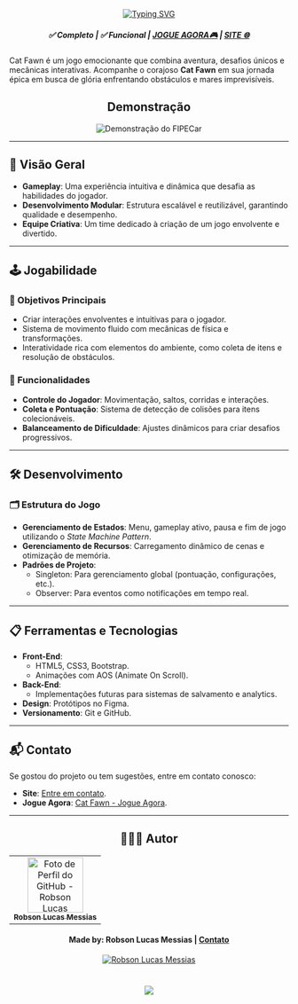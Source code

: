 <div align="center">
  <a href="https://git.io/typing-svg">
    <img src="https://readme-typing-svg.demolab.com?font=Silkscreen&size=20&duration=1500&pause=1000&center=true&vCenter=true&multiline=true&repeat=false&random=false&width=700&height=110&lines=SITE-Cat+Fawn " 
    alt="Typing SVG" />
  </a>
  
<h5 align="center"> 
  <b>✅ Completo</b> | <b>✅ Funcional </b> | <a href="https://test-game-azure.vercel.app">JOGUE AGORA🎮</a> | <a href="https://homepage-cat-fawn.vercel.app">SITE 🌐</a> 
</h5>
    
</div>

Cat Fawn é um jogo emocionante que combina aventura, desafios únicos e mecânicas interativas. Acompanhe o corajoso **Cat Fawn** em sua jornada épica em busca de glória enfrentando obstáculos e mares imprevisíveis.

<div align="center">
  
## Demonstração
  
  ![Demonstração do FIPECar](assets/gif/video-cat_fawn.gif)
</div>

---

## 🚀 Visão Geral

- **Gameplay**: Uma experiência intuitiva e dinâmica que desafia as habilidades do jogador.
- **Desenvolvimento Modular**: Estrutura escalável e reutilizável, garantindo qualidade e desempenho.
- **Equipe Criativa**: Um time dedicado à criação de um jogo envolvente e divertido.

---

## 🕹️ Jogabilidade

### 📌 Objetivos Principais
- Criar interações envolventes e intuitivas para o jogador.
- Sistema de movimento fluido com mecânicas de física e transformações.
- Interatividade rica com elementos do ambiente, como coleta de itens e resolução de obstáculos.

### 🌟 Funcionalidades
- **Controle do Jogador**: Movimentação, saltos, corridas e interações.
- **Coleta e Pontuação**: Sistema de detecção de colisões para itens colecionáveis.
- **Balanceamento de Dificuldade**: Ajustes dinâmicos para criar desafios progressivos.

---

## 🛠️ Desenvolvimento

### 🗂️ Estrutura do Jogo
- **Gerenciamento de Estados**: Menu, gameplay ativo, pausa e fim de jogo utilizando o *State Machine Pattern*.
- **Gerenciamento de Recursos**: Carregamento dinâmico de cenas e otimização de memória.
- **Padrões de Projeto**:
  - Singleton: Para gerenciamento global (pontuação, configurações, etc.).
  - Observer: Para eventos como notificações em tempo real.

---

## 📋 Ferramentas e Tecnologias

- **Front-End**: 
  - HTML5, CSS3, Bootstrap.
  - Animações com AOS (Animate On Scroll).
- **Back-End**:
  - Implementações futuras para sistemas de salvamento e analytics.
- **Design**: Protótipos no Figma.
- **Versionamento**: Git e GitHub.

---

## 📬 Contato

Se gostou do projeto ou tem sugestões, entre em contato conosco:

- **Site**: [Entre em contato](https://lucasmessias.vercel.app/).
- **Jogue Agora**: [Cat Fawn - Jogue Agora](https://test-game-azure.vercel.app).

---

<div align="center">

## 👩🏻‍💻 Autor <br>

<table>
  <tr>
    <td align="center">
      <a href="https://lucasmessias.vercel.app">
        <img src="https://avatars.githubusercontent.com/u/e?email=robsonlmds@hotmail.com&s=500" width="100px;" title="Autor Robson Lucas Messias" alt="Foto de Perfil do GitHub - Robson Lucas Messias"/><br>
        <sub>
          <b>Robson Lucas Messias</b>
        </sub>
      </a>
    </td>
  </tr>
</table>

</div>
 
<h4 align="center">
  Made by: Robson Lucas Messias | <a href="mailto:robsonlmds@hotmail.com">Contato</a>
</h4>

<p align="center">
  <a href="https://www.linkedin.com/in/r-lucas-messias/">
    <img alt="Robson Lucas Messias" src="https://img.shields.io/badge/LinkedIn-R.Lucas_Messias-0e76a8?style=flat&logoColor=white&logo=linkedin">
  </a>
</p>

<h1 align="center">
<img src="https://readme-typing-svg.herokuapp.com/?font=Silkscreen&size=35&center=true&vCenter=true&width=700&height=70&duration=5000&lines=Obrigado+pela+atenção!;" />
</h1>


